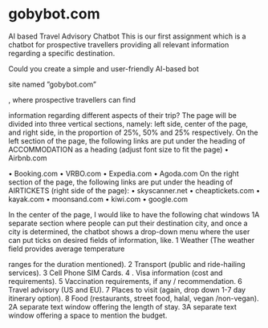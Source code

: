 # gobybot.com
AI based Travel Advisory Chatbot
This is our first assignment which is a chatbot for prospective travellers providing all relevant information regarding a specific destination. 







Could you create a simple and user-friendly AI-based bot

site named ”gobybot.com”

, where prospective travellers can find

information regarding different aspects of their trip?
The page will be divided into three vertical sections, namely: left
side, center of the page, and right side, in the proportion of 25%,
50% and 25% respectively.
On the left section of the page, the following links are put under
the heading of ACCOMMODATION as a heading (adjust font size to
fit the page)
• Airbnb.com

• Booking.com
• VRBO.com
• Expedia.com
• Agoda.com
On the right section of the page, the following links are put under
the heading of AIRTICKETS (right side of the page):
• skyscanner.net
• cheaptickets.com
• kayak.com
• moonsand.com
• kiwi.com
• google.com

In the center of the page, I would like to have the following
chat windows
1A separate section where people can put their destination city,
and once a city is determined, the chatbot shows a drop-down
menu where the user can put ticks on desired fields of
information, like.
1 Weather (The weather field provides average temperature

ranges for the duration mentioned).
2 Transport (public and ride-hailing services).
3 Cell Phone SIM Cards.
4 . Visa information (cost and requirements).
5 Vaccination requirements, if any / recommendation.
6 Travel advisory (US and EU).
7 Places to visit (again, drop down 1-7 day itinerary option).
8 Food (restaurants, street food, halal, vegan /non-vegan).
2A separate text window offering the length of stay.
3A separate text window offering a space to mention the budget.
